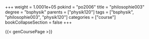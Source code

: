 +++
weight = 1.0001e+05
pokind = "po2006"
title = "philosophie003"
degree = "bsphysik"
parents = ["physik120"]
tags = ["bsphysik", "philosophie003", "physik120"]
categories = ["course"]
bookCollapseSection = false
+++

{{< genCoursePage >}}
